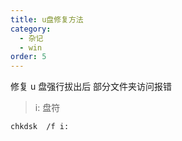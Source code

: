 ```yaml
---
title: u盘修复方法
category:
  - 杂记
  - win
order: 5
---
```


修复 u 盘强行拔出后 部分文件夹访问报错

> i: 盘符

```bash
chkdsk  /f i:
```
